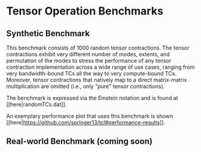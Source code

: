 # Tensor Operation Benchmarks

## Synthetic Benchmark

This benchmark consists of 1000 random tensor contractions. The tensor contractions exhibit very different number of modes, extents, and permutation of the modes to stress the performance of any tensor contraction implementation across a wide range of use cases, ranging from very bandwidth-bound TCs all the way to very compute-bound TCs.  Moreover, tensor contractions that natively map to a direct matrix-matrix multiplication are omitted (i.e., only "pure" tensor contractions).  

The benchmark is expressed via the Einstein notation and is found at [[here|randomTCs.dat]].

An exemplary performance plot that uses this benchmark is shown [[here|https://github.com/springer13/tcl#performance-results]].


## Real-world Benchmark (coming soon)

